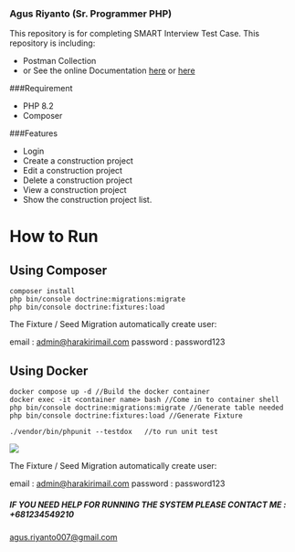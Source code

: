
### Agus Riyanto (Sr. Programmer PHP)

This repository is for completing SMART Interview Test Case. This repository is including:
- Postman Collection
- or See the online Documentation [here](https://documenter.getpostman.com/view/3445078/2sAXjNZBFG "here") or [here](https://interstellar-meteor-459690.postman.co/workspace/SEMAR-TEAM~6d94f0b7-515b-4366-b9d9-393bbd505c9f/collection/3445078-d50373c3-d8d1-4ac8-8515-7355b4689277?action=share&creator=3445078&active-environment=3445078-0d3ce06b-f02e-49fe-8786-d8130c8966d9 "here")

###Requirement
- PHP 8.2
- Composer

###Features
- Login
- Create a construction project
- Edit a construction project
- Delete a construction project
- View a construction project
- Show the construction project list.

# How to Run

## Using Composer

    composer install
    php bin/console doctrine:migrations:migrate
    php bin/console doctrine:fixtures:load

The Fixture / Seed Migration automatically create user:

email : admin@harakirimail.com
password : password123

## Using Docker

    docker compose up -d //Build the docker container
	docker exec -it <container name> bash //Come in to container shell
	php bin/console doctrine:migrations:migrate //Generate table needed
	php bin/console doctrine:fixtures:load //Generate Fixture
	
	./vendor/bin/phpunit --testdox   //to run unit test



![](https://i.ibb.co.com/H20NvfJ/unit-test.png)

The Fixture / Seed Migration automatically create user:

email : admin@harakirimail.com
password : password123

##### IF YOU NEED HELP FOR RUNNING THE SYSTEM PLEASE CONTACT ME : +681234549210

agus.riyanto007@gmail.com